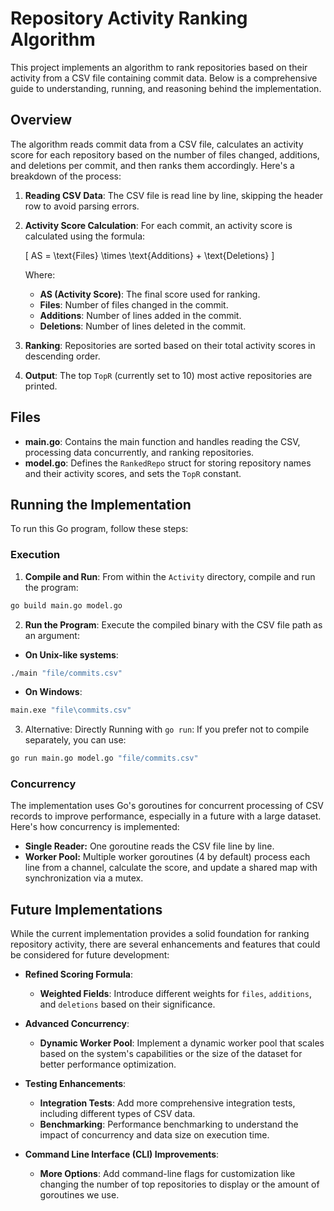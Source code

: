 # Repository Activity Ranking Algorithm

This project implements an algorithm to rank repositories based on their activity from a CSV file containing commit data. Below is a comprehensive guide to understanding, running, and reasoning behind the implementation.

## Overview

The algorithm reads commit data from a CSV file, calculates an activity score for each repository based on the number of files changed, additions, and deletions per commit, and then ranks them accordingly. Here's a breakdown of the process:

1. **Reading CSV Data**: The CSV file is read line by line, skipping the header row to avoid parsing errors.
2. **Activity Score Calculation**: For each commit, an activity score is calculated using the formula:
   
   \[ AS = \text{Files} \times \text{Additions} + \text{Deletions} \]
   
   Where:
   - **AS (Activity Score)**: The final score used for ranking.
   - **Files**: Number of files changed in the commit.
   - **Additions**: Number of lines added in the commit.
   - **Deletions**: Number of lines deleted in the commit.
3. **Ranking**: Repositories are sorted based on their total activity scores in descending order.
4. **Output**: The top `TopR` (currently set to 10) most active repositories are printed.

## Files

- **main.go**: Contains the main function and handles reading the CSV, processing data concurrently, and ranking repositories.
- **model.go**: Defines the `RankedRepo` struct for storing repository names and their activity scores, and sets the `TopR` constant.

## Running the Implementation

To run this Go program, follow these steps:

### Execution

1. **Compile and Run**: From within the `Activity` directory, compile and run the program:

```sh
go build main.go model.go
```

2. **Run the Program**: Execute the compiled binary with the CSV file path as an argument:

- **On Unix-like systems**:

```sh
./main "file/commits.csv"
```

- **On Windows**:

```sh
main.exe "file\commits.csv"
```

3. Alternative: Directly Running with `go run`: If you prefer not to compile separately, you can use:

```sh
go run main.go model.go "file/commits.csv"
```

### Concurrency

The implementation uses Go's goroutines for concurrent processing of CSV records to improve performance, especially in a future with a large dataset. Here's how concurrency is implemented:

- **Single Reader:** One goroutine reads the CSV file line by line.
- **Worker Pool:** Multiple worker goroutines (4 by default) process each line from a channel, calculate the score, and update a shared map with synchronization via a mutex.

## Future Implementations

While the current implementation provides a solid foundation for ranking repository activity, there are several enhancements and features that could be considered for future development:

- **Refined Scoring Formula**: 
  - **Weighted Fields**: Introduce different weights for `files`, `additions`, and `deletions` based on their significance.

- **Advanced Concurrency**:
  - **Dynamic Worker Pool**: Implement a dynamic worker pool that scales based on the system's capabilities or the size of the dataset for better performance optimization.

- **Testing Enhancements**:
  - **Integration Tests**: Add more comprehensive integration tests, including different types of CSV data.
  - **Benchmarking**: Performance benchmarking to understand the impact of concurrency and data size on execution time.

- **Command Line Interface (CLI) Improvements**:
  - **More Options**: Add command-line flags for customization like changing the number of top repositories to display or the amount of goroutines we use.
